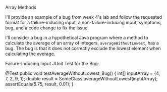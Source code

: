 Array Methods

I'll provide an example of a bug from week 4's lab and follow the requested format for a failure-inducing input, a non-failure-inducing input, symptoms, bug, and a code change to fix the issue. 

I'll consider a bug in a hypothetical Java program where a method to calculate the average of an array of integers, `averageWithoutLowest`, has a bug. The bug is that it does not correctly exclude the lowest element when calculating the average.


Failure-Inducing Input
JUnit Test for the Bug:

@Test
public void testAverageWithoutLowest_Bug() {
    int[] inputArray = {4, 7, 2, 9, 1};
    double result = SomeClass.averageWithoutLowest(inputArray);
    assertEquals(5.75, result, 0.01);
}
